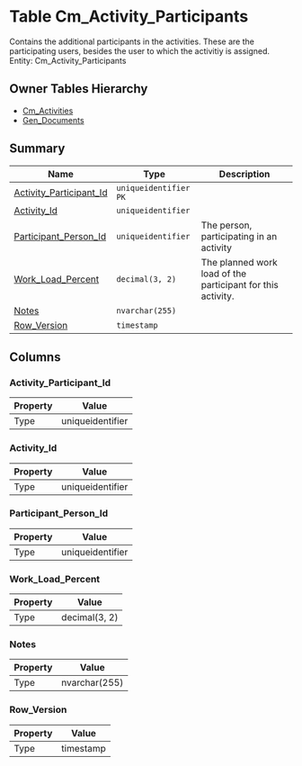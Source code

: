 # Table Cm_Activity_Participants

Contains the additional participants in the activities. These are the participating users, besides the user to which the activitiy is assigned. Entity: Cm_Activity_Participants

## Owner Tables Hierarchy

* [Cm_Activities](Cm_Activities.md)
* [Gen_Documents](Gen_Documents.md)

## Summary

| Name | Type | Description |
| - | - | --- |
|[Activity_Participant_Id](#activity_participant_id)|`uniqueidentifier` `PK`||
|[Activity_Id](#activity_id)|`uniqueidentifier` ||
|[Participant_Person_Id](#participant_person_id)|`uniqueidentifier` |The person, participating in an activity|
|[Work_Load_Percent](#work_load_percent)|`decimal(3, 2)` |The planned work load of the participant for this activity.|
|[Notes](#notes)|`nvarchar(255)` ||
|[Row_Version](#row_version)|`timestamp` ||

## Columns

### Activity_Participant_Id

| Property | Value |
| - | - |
|Type|uniqueidentifier|

### Activity_Id

| Property | Value |
| - | - |
|Type|uniqueidentifier|

### Participant_Person_Id

| Property | Value |
| - | - |
|Type|uniqueidentifier|

### Work_Load_Percent

| Property | Value |
| - | - |
|Type|decimal(3, 2)|

### Notes

| Property | Value |
| - | - |
|Type|nvarchar(255)|

### Row_Version

| Property | Value |
| - | - |
|Type|timestamp|


